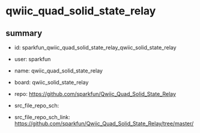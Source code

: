 # qwiic_quad_solid_state_relay
 
## summary 
* id: sparkfun_qwiic_quad_solid_state_relay_qwiic_solid_state_relay
* user: sparkfun
* name: qwiic_quad_solid_state_relay
* board: qwiic_solid_state_relay
* repo: https://github.com/sparkfun/Qwiic_Quad_Solid_State_Relay



* src_file_repo_sch: 
* src_file_repo_sch_link: https://github.com/sparkfun/Qwiic_Quad_Solid_State_Relay/tree/master/






